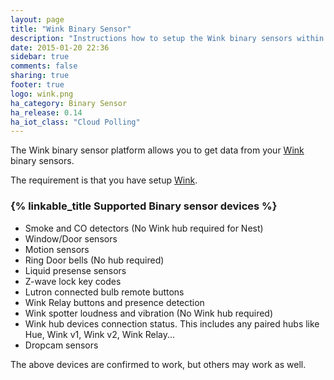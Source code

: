 ```yaml
---
layout: page
title: "Wink Binary Sensor"
description: "Instructions how to setup the Wink binary sensors within Home Assistant."
date: 2015-01-20 22:36
sidebar: true
comments: false
sharing: true
footer: true
logo: wink.png
ha_category: Binary Sensor
ha_release: 0.14
ha_iot_class: "Cloud Polling"
---
```



The Wink binary sensor platform allows you to get data from your [Wink](http://www.wink.com/) binary sensors.

The requirement is that you have setup [Wink](/components/wink/).


### {% linkable_title Supported Binary sensor devices %}

- Smoke and CO detectors (No Wink hub required for Nest)
- Window/Door sensors
- Motion sensors
- Ring Door bells (No hub required)
- Liquid presense sensors
- Z-wave lock key codes
- Lutron connected bulb remote buttons
- Wink Relay buttons and presence detection
- Wink spotter loudness and vibration (No Wink hub required)
- Wink hub devices connection status. This includes any paired hubs like Hue, Wink v1, Wink v2, Wink Relay...
- Dropcam sensors

<p class='note'>
The above devices are confirmed to work, but others may work as well.
</p>

